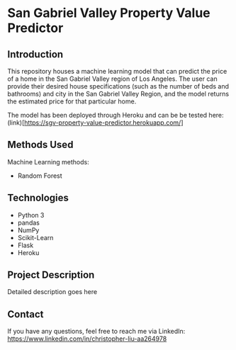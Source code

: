 # San Gabriel Valley Property Value Predictor

## Introduction

This repository houses a machine learning model that can predict the price of a home in the San Gabriel Valley region of Los Angeles. The user can provide their desired house specifications (such as the number of beds and bathrooms) and city in the San Gabriel Valley Region, and the model returns the estimated price for that particular home. 

The model has been deployed through Heroku and can be be tested here: (link)[https://sgv-property-value-predictor.herokuapp.com/] 


## Methods Used
Machine Learning methods:
* Random Forest


## Technologies
* Python 3
* pandas
* NumPy
* Scikit-Learn
* Flask
* Heroku


## Project Description

Detailed description goes here


## Contact
If you have any questions, feel free to reach me via LinkedIn:
https://www.linkedin.com/in/christopher-liu-aa264978
